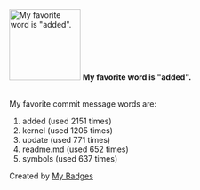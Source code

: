 <img src="https://my-badges.github.io/my-badges/favorite-word.png" alt="My favorite word is &quot;added&quot;." title="My favorite word is &quot;added&quot;." width="128">
<strong>My favorite word is &quot;added&quot;.</strong>
<br><br>

My favorite commit message words are:

1. added (used 2151 times)
2. kernel (used 1205 times)
3. update (used 771 times)
4. readme.md (used 652 times)
5. symbols (used 637 times)


Created by <a href="https://github.com/my-badges/my-badges">My Badges</a>